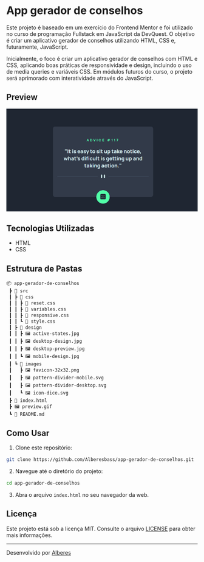 # App gerador de conselhos
Este projeto é baseado em um exercício do Frontend Mentor e foi utilizado no curso de programação Fullstack em JavaScript da DevQuest. O objetivo é criar um aplicativo gerador de conselhos utilizando HTML, CSS e, futuramente, JavaScript.

Inicialmente, o foco é criar um aplicativo gerador de conselhos com HTML e CSS, aplicando boas práticas de responsividade e design, incluindo o uso de media queries e variáveis CSS. Em módulos futuros do curso, o projeto será aprimorado com interatividade através do JavaScript.

## Preview

![Preview do Projeto](./preview.gif)

## Tecnologias Utilizadas

- HTML
- CSS

## Estrutura de Pastas

```
📦 app-gerador-de-conselhos
 ┣ 📂 src
 ┃ ┣ 📂 css
 ┃ ┃ ┣ 📜 reset.css
 ┃ ┃ ┣ 📜 variables.css
 ┃ ┃ ┣ 📜 responsive.css
 ┃ ┃ ┗ 📜 style.css
 ┃ ┣ 📂 design 
 ┃ ┃ ┣ 🖼️ active-states.jpg
 ┃ ┃ ┣ 🖼️ desktop-design.jpg
 ┃ ┃ ┣ 🖼️ desktop-preview.jpg
 ┃ ┃ ┗ 🖼️ mobile-design.jpg
 ┃ ┗ 📂 images
 ┃   ┣ 🖼️ favicon-32x32.png
 ┃   ┣ 🖼️ pattern-divider-mobile.svg
 ┃   ┣ 🖼️ pattern-divider-desktop.svg 
 ┃   ┗ 🖼️ icon-dice.svg
 ┣ 📜 index.html
 ┣ 🖼️ preview.gif
 ┗ 📜 README.md
```

## Como Usar

1. Clone este repositório:

```bash
git clone https://github.com/Alberesbass/app-gerador-de-conselhos.git
```

2. Navegue até o diretório do projeto:

```bash
cd app-gerador-de-conselhos
```

3. Abra o arquivo `index.html` no seu navegador da web.

## Licença

Este projeto está sob a licença MIT. Consulte o arquivo [LICENSE](./LICENSE) para obter mais informações.

---

Desenvolvido por [Alberes](https://github.com/Alberesbass)
